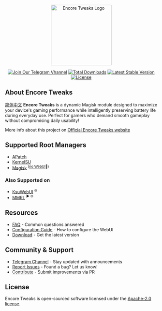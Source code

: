 <p align="center"><a href="https://encore.rem01gaming.dev" target="_blank"><img src="https://encore.rem01gaming.dev/logo.webp" width="200" alt="Encore Tweaks Logo"></a></p>

<p align="center">
<a href="https://t.me/rem01schannel"><img src="https://img.shields.io/badge/Follow-Telegram-white.svg?style=for-the-badge&logo=telegram&logoColor=white&labelColor=222" alt="Join Our Telegram Vhannel"></a>
<a href="https://encore.rem01gaming.dev/download"><img src="https://img.shields.io/github/downloads/rem01gaming/encore/total?style=for-the-badge&logoColor=white&labelColor=222" alt="Total Downloads"></a>
<a href="https://github.com/Rem01Gaming/encore/releases"><img src="https://img.shields.io/github/v/release/rem01gaming/encore?label=Release&style=for-the-badge&logo=github&logoColor=white&labelColor=222" alt="Latest Stable Version"></a>
<a href="https://encore.rem01gaming.dev"><img src="https://img.shields.io/badge/Apache-white?style=for-the-badge&logo=andela&logoColor=white&label=License&labelColor=222" alt="License"></a>
</p>

## About Encore Tweaks
[简体中文](/READMEs/README_zh-CN.md)
**Encore Tweaks** is a dynamic Magisk module designed to maximize your device's gaming performance while intelligently preserving battery life during everyday use. Perfect for gamers who demand smooth gameplay without compromising daily usability!

More info about this project on [Official Encore Tweaks website](https://encore.rem01gaming.dev/)

## Supported Root Managers

- [APatch](https://github.com/bmax121/APatch)
- [KernelSU](https://github.com/tiann/KernelSU)
- [Magisk](https://github.com/topjohnwu/Magisk)  <sup>([no WebUI](https://github.com/topjohnwu/Magisk/issues/8609#event-15568590949)👀)</sup>

### Also Supported on

- [KsuWebUI](https://github.com/5ec1cff/KsuWebUIStandalone)   <sup>🌐</sup>
- [MMRL](https://github.com/DerGoogler/MMRL)   <sup>▶ 🌐</sup>

## Resources

- [FAQ](https://encore.rem01gaming.dev/guide/faq.html) - Common questions answered
- [Configuration Guide](https://encore.rem01gaming.dev/guide/webui-and-configuration.html) - How to configure the WebUI
- [Download](https://encore.rem01gaming.dev/download) - Get the latest version

## Community & Support

- [Telegram Channel](https://t.me/rem01schannel) - Stay updated with announcements
- [Report Issues](https://github.com/rem01gaming/encore/issues) - Found a bug? Let us know!
- [Contribute](https://github.com/rem01gaming/encore/pulls) - Submit improvements via PR

## License

Encore Tweaks is open-sourced software licensed under the [Apache-2.0 license](https://www.apache.org/licenses/LICENSE-2.0).
